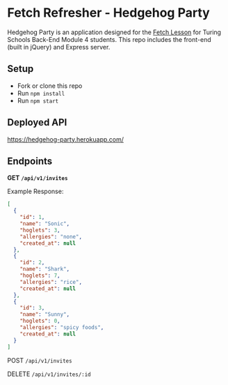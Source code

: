 # Fetch Refresher - Hedgehog Party

Hedgehog Party is an application designed for the [Fetch Lesson](http://backend.turing.io/module4/lessons/fetch_refresher) for Turing Schools Back-End Module 4 students. This repo includes the front-end (built in jQuery) and Express server.

## Setup 

- Fork or clone this repo
- Run `npm install`
- Run `npm start`

## Deployed API

https://hedgehog-party.herokuapp.com/

## Endpoints

**GET `/api/v1/invites`**

Example Response: 
```json
[
  {
    "id": 1,
    "name": "Sonic",
    "hoglets": 3,
    "allergies": "none",
    "created_at": null
  },
  {
    "id": 2,
    "name": "Shark",
    "hoglets": 7,
    "allergies": "rice",
    "created_at": null
  },
  {
    "id": 3,
    "name": "Sunny",
    "hoglets": 0,
    "allergies": "spicy foods",
    "created_at": null
  }
]
```

POST `/api/v1/invites`

DELETE `/api/v1/invites/:id`

